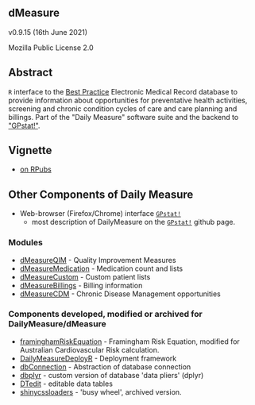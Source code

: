## dMeasure

v0.9.15 (16th June 2021)

Mozilla Public License 2.0

## Abstract

`R` interface to the [Best Practice](https://bpsoftware.net) Electronic Medical Record database to provide information about opportunities for preventative health activities, screening and chronic condition cycles of care and care planning and billings. Part of the "Daily Measure" software suite and the backend to ["GPstat!"](https://github.com/DavidPatShuiFong/DailyMeasure).

## Vignette

* [on RPubs](https://rpubs.com/DavidFong/dMeasure)

## Other Components of Daily Measure

* Web-browser (Firefox/Chrome) interface [`GPstat!`](https://github.com/DavidPatShuiFong/DailyMeasure)
  + most description of DailyMeasure on the [`GPstat!`](https://github.com/DavidPatShuiFong/DailyMeasure) github page.
  
### Modules

* [dMeasureQIM](https://github.com/DavidPatShuiFong/dMeasureQIM) - Quality Improvement Measures
* [dMeasureMedication](https://github.com/DavidPatShuiFong/dMeasureMedication) - Medication count and lists
* [dMeasureCustom](https://github.com/DavidPatShuiFong/dMeasureCustom) - Custom patient lists
* [dMeasureBillings](https://github.com/DavidPatShuiFong/dMeasureBillings) - Billing information
* [dMeasureCDM](https://github.com/DavidPatShuiFong/dMeasureCDM) - Chronic Disease Management opportunities

### Components developed, modified or archived for DailyMeasure/dMeasure

* [framinghamRiskEquation](https://github.com/DavidPatShuiFong/framinghamRiskEquation) - Framingham Risk Equation, modified for Australian Cardiovascular Risk calculation.
* [DailyMeasureDeployR](https://github.com/DavidPatShuiFong/DailyMeasureDeployR) - Deployment framework
* [dbConnection](https://github.com/DavidPatShuiFong/dbConnection) - Abstraction of database connection
* [dbplyr](https://github.com/DavidPatShuiFong/dbplyr) - custom version of database 'data pliers' (dplyr)
* [DTedit](https://github.com/DavidPatShuiFong/DTedit) - editable data tables
* [shinycssloaders](https://github.com/DavidPatShuiFong/shinycssloaders) - 'busy wheel', archived version.
